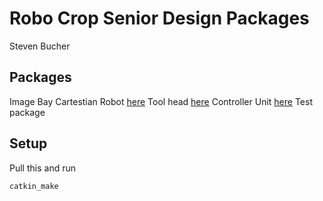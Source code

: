 # Robo Crop Senior Design Packages
Steven Bucher 

## Packages
Image Bay
Cartestian Robot [here](src/carestian_control)
Tool head [here](src/)
Controller Unit [here](src/controller)
Test package 

## Setup
Pull this and run  

```
catkin_make
```